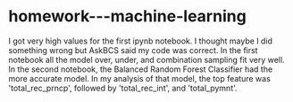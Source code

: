 # homework---machine-learning

  I got very high values for the first ipynb notebook. I thought maybe I did something wrong but AskBCS said my code was correct. In the first notebook all the model over, under, and combination sampling fit very well. 
  In the second notebook, the Balanced Random Forest Classifier had the more accurate model. In my analysis of that model, the top feature was 'total_rec_prncp', followed by 'total_rec_int', and 'total_pymnt'.
